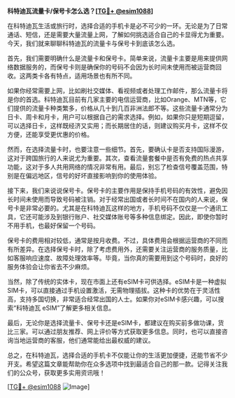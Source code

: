 **科特迪瓦流量卡/保号卡怎么选？[[TG💪+ @esim1088](https://t.me/s/esim1088)]**

在科特迪瓦生活或旅行时，选择合适的手机卡是必不可少的一环。无论是为了日常通话、短信，还是需要大量流量上网，了解如何挑选适合自己的卡显得尤为重要。今天，我们就来聊聊科特迪瓦的流量卡与保号卡到底该怎么选。

首先，我们需要明确什么是流量卡和保号卡。简单来说，流量卡主要是用来提供网络数据服务的，而保号卡则是确保你的号码不会因为长时间未使用而被运营商回收。这两类卡各有特点，适用场景也有所不同。

如果你经常需要上网，比如刷社交媒体、看视频或者处理工作邮件，那么流量卡将是你的首选。科特迪瓦目前有几家主要的电信运营商，比如Orange、MTN等，它们提供的流量卡种类繁多，价格从几十到几百非洲法郎不等。这些流量卡通常分为日卡、周卡和月卡，用户可以根据自己的需求选择。例如，如果你只是短期逗留，可以选择日卡，这样既经济又实用；而长期居住的话，则建议购买月卡，这样不仅方便，还能享受更优惠的价格。

然而，在选择流量卡时，也要注意一些细节。首先，要确认卡是否支持国际漫游，这对于跨国旅行的人来说尤为重要。其次，查看流量套餐中是否有免费的热点共享功能，这对于多人共用网络的情况非常有用。最后，别忘了检查信号覆盖范围，特别是在偏远地区，信号的好坏直接影响到你的使用体验。

接下来，我们来说说保号卡。保号卡的主要作用是保持手机号码的有效性，避免因长时间未使用而导致号码被注销。对于经常出国或者长时间不在国内的人来说，保号卡是非常必要的。尤其是在科特迪瓦这样的地方，手机号码不仅仅是一个通讯工具，它还可能涉及到银行账户、社交媒体账号等多种信息绑定。因此，即使你暂时不用手机，也最好保留一个号码。

保号卡的费用相对较低，通常是按月收费。不过，具体费用会根据运营商的不同而有所差异。在选择保号卡时，除了考虑费用外，还需要关注运营商的服务质量，比如客服响应速度、故障处理效率等。毕竟，当你真的需要用到这个号码时，良好的服务体验会让你省去不少麻烦。

当然，除了传统的实体卡，现在市面上还有eSIM卡可供选择。eSIM卡是一种虚拟SIM卡，可以直接通过手机设置激活，无需物理插拔。这种卡的优势在于灵活性高，支持多国切换，非常适合经常出国的人士。如果你对eSIM卡感兴趣，可以搜索“科特迪瓦 eSIM”了解更多相关信息。

最后，无论你是选择流量卡、保号卡还是eSIM卡，都建议在购买前多做功课，货比三家。可以通过朋友推荐、网上评价等方式获取更多信息。同时，也可以直接咨询当地运营商的客服，他们通常能给出最权威的建议。

总之，在科特迪瓦，选择合适的手机卡不仅能让你的生活更加便捷，还能节省不少开支。希望这篇文章能帮助你在众多选项中找到最适合自己的那一款。记得关注我们的公众号，获取更多实用资讯哦！

[[TG💪+ @esim1088](https://t.me/s/esim1088) ![Image](https://i.postimg.cc/4NQfJmqS/Snipaste-2025-05-13-00-14-12.png)]